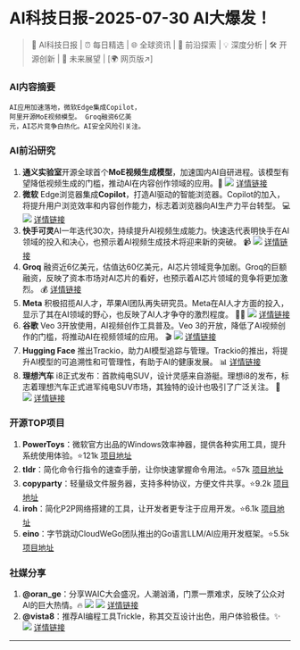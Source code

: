 
# AI科技日报-2025-07-30 AI大爆发！
> 🤖 AI科技日报 | ⏰ 每日精选 | 🌐 全球资讯 | 🔬 前沿探索 | 💡 深度分析 | 🛠️ 开源创新 | 🚀 未来展望 | [🌍 网页版↗️]
### **AI内容摘要**
```
AI应用加速落地，微软Edge集成Copilot，
阿里开源MoE视频模型。 Groq融资6亿美
元，AI芯片竞争白热化。AI安全风险引关注。
```
### AI前沿研究
1.  **通义实验室**开源全球首个**MoE视频生成模型**，加速国内AI自研进程。该模型有望降低视频生成的门槛，推动AI在内容创作领域的应用。🚀
    ![](https://cdn.jiqizhixin.com/assets/global/logo-4819103cf20202b394b95f4d561b26f2959f5be5b58198c02f5a869244beff8c.png)
    [详情链接](https://www.jiqizhixin.com/articles/2025-07-29-11)
2.  **微软** Edge浏览器集成**Copilot**，打造AI驱动的智能浏览器。Copilot的加入，将提升用户浏览效率和内容创作能力，标志着浏览器向AI生产力平台转型。 💻
    ![](https://imgslim.geekpark.net/uploads/image/file/00/b3/00b3a9b3eb82c606e91710e802129a85.PNG)
    [详情链接](http://www.geekpark.net/news/352095)
3.  **快手可灵**AI一年迭代30次，持续提升AI视频生成能力。快速迭代表明快手在AI领域的投入和决心，也预示着AI视频生成技术将迎来新的突破。 📹
    ![](https://static001.geekbang.org/static/infoq/img/infoq_icon.jpg)
    [详情链接](https://www.infoq.cn/article/1HtaG3ortUO0hFb6iGkH?utm_source=rss&utm_medium=article)
4.  **Groq** 融资近6亿美元，估值达60亿美元，AI芯片领域竞争加剧。Groq的巨额融资，反映了资本市场对AI芯片的看好，也预示着AI芯片领域的竞争将更加激烈。 💰
    [详情链接](https://www.bloomberg.com/news/articles/2025-07-29/ai-chip-startup-groq-nears-600-million-fundraising-deal)
5.  **Meta** 积极招揽AI人才，苹果AI团队再失研究员。Meta在AI人才方面的投入，显示了其在AI领域的野心，也反映了AI人才争夺的激烈程度。 🧑‍💻
    ![](https://media.wired.com/photos/6887edcfde8443d2f55f416f/191:100/w_1280,c_limit/Model-Behavior-Zuck-Talent-War-Business.jpg)
    [详情链接](https://www.wired.com/story/mark-zuckerberg-ai-recruiting-spree-thinking-machines/)
6.  **谷歌** Veo 3开放使用，AI视频创作工具普及。Veo 3的开放，降低了AI视频创作的门槛，将推动AI在视频领域的应用。 🎬
    ![](https://www.artificialintelligence-news.com/wp-content/uploads/2022/04/ai-expo-world-728x-90-01.png)
    [详情链接](https://www.artificialintelligence-news.com/news/google-veo-3-ai-video-creation-tools-now-widely-available/)
7.  **Hugging Face** 推出Trackio，助力AI模型追踪与管理。Trackio的推出，将提升AI模型的可追溯性和可管理性，有助于AI的健康发展。 📊
    [详情链接](https://x.com/_akhaliq/status/1950223874953470185)
8.  **理想汽车** i8正式发布：首款纯电SUV，设计灵感来自游艇。理想i8的发布，标志着理想汽车正式进军纯电SUV市场，其独特的设计也吸引了广泛关注。 🚗
    ![](https://cdn.jiqizhixin.com/assets/global/logo-4819103cf20202b394b95f4d561b26f2959f5be5b58198c02f5a869244beff8c.png)
    [详情链接](https://www.jiqizhixin.com/articles/2025-07-29-21)
### 开源TOP项目
1.  **PowerToys**：微软官方出品的Windows效率神器，提供各种实用工具，提升系统使用体验。⭐121k
    [项目地址](https://github.com/microsoft/PowerToys)
2.  **tldr**：简化命令行指令的速查手册，让你快速掌握命令用法。⭐57k
    [项目地址](https://github.com/tldr-pages/tldr)
3.  **copyparty**：轻量级文件服务器，支持多种协议，方便文件共享。⭐9.2k
    [项目地址](https://github.com/9001/copyparty)
4.  **iroh**：简化P2P网络搭建的工具，让开发者更专注于应用开发。⭐6.1k
    [项目地址](https://github.com/n0-computer/iroh)
5.  **eino**：字节跳动CloudWeGo团队推出的Go语言LLM/AI应用开发框架。⭐5.5k
    [项目地址](https://github.com/cloudwego/eino)
### 社媒分享
1.  **@oran_ge**：分享WAIC大会盛况，人潮汹涌，门票一票难求，反映了公众对AI的巨大热情。🔥
    ![](https://cdn.jsdmirror.com/gh/justlovemaki/imagehub@main/images/2025/07/news_01k1bfgh7ze26t2y2y3gz743p3.avif)
    ![](https://cdn.jsdmirror.com/gh/justlovemaki/imagehub@main/images/2025/07/news_01k1bfgm9ee1zve6wv0ck212gh.avif)
    [详情链接](https://x.com/oran_ge/status/1950051570659324260)
2.  **@vista8**：推荐AI编程工具Trickle，称其交互设计出色，用户体验极佳。✨
    ![](https://cdn.jsdmirror.com/gh/justlovemaki/imagehub@main/images/2025/07/news_01k1bfgpqnfrvbd0hcqbr49fbd.avif)
    [详情链接](https://x.com/vista8/status/1950113810716733491)
---